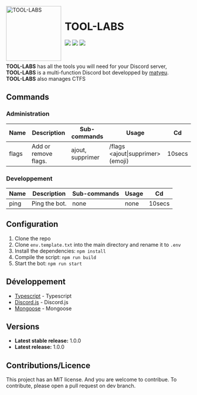 <img width="150" height="150" align="left" style="float: left; margin: 0 10px 0 0;" alt="TOOL-LABS" src="https://cdn.discordapp.com/attachments/1147245363447734292/1166738427950137425/Tool-Labs.webp?ex=654b94d6&is=65391fd6&hm=49327beb116a4516bdc2771c253ebac1cd0cc85bc2b106ee662e6e92b15b927f&">

# TOOL-LABS

[![](https://img.shields.io/discord/1071891755911368806.svg?logo=discord&colorB=7289DA)](https://discord.gg/DAJ5hWB2)
[![](https://img.shields.io/badge/discord.js-v14.0.0-blue.svg?logo=npm)](https://discord.js.org/)
[![](https://img.shields.io/badge/nodejs-16.6.0-green.svg)](https://www.nodejs.org)


<br>

**TOOL-LABS** has all the tools you will need for your Discord server,<br>
**TOOL-LABS** is a multi-function Discord bot developped by [matyeu](https://discord.com/users/916444775861850175).<br>
**TOOL-LABS** also manages CTFS

## Commands

### Administration

| Name          | Description                          | Sub-commands                | Usage                             | Cd     |
| ------------- | ------------------------------------ | --------------------------- | --------------------------------- | ------ |
| flags         | Add or remove flags.                 | ajout, supprimer            | /flags \<ajout\|supprimer> (emoji) | 10secs |

### Developpement

| Name          | Description                          | Sub-commands                | Usage                 | Cd     |
| ------------- | ------------------------------------ | --------------------------- | --------------------- | ------ |
| ping          | Ping the bot.                        | none                        | none                  | 10secs |

## Configuration

1. Clone the repo
2. Clone `env.template.txt` into the main directory and rename it to `.env`
3. Install the dependencies: `npm install`
4. Compile the script: `npm run build`
5. Start the bot: `npm run start`

## Développement

* [Typescript](#) - Typescript
* [Discord.js](https://discord.js.org) - Discord.js
* [Mongoose](https://mongodb.com) - Mongoose

## Versions
* **Latest stable release:** 1.0.0
* **Latest release:** 1.0.0

## Contributions/Licence

This project has an MIT license. And you are welcome to contribue. To contribute, please open a pull request on dev branch.

